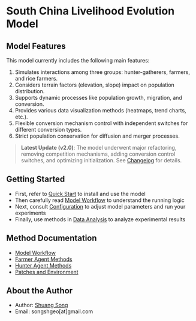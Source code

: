 # South China Livelihood Evolution Model

## Model Features

This model currently includes the following main features:

1. Simulates interactions among three groups: hunter-gatherers, farmers, and rice farmers.
2. Considers terrain factors (elevation, slope) impact on population distribution.
3. Supports dynamic processes like population growth, migration, and conversion.
4. Provides various data visualization methods (heatmaps, trend charts, etc.).
5. Flexible conversion mechanism control with independent switches for different conversion types.
6. Strict population conservation for diffusion and merger processes.

> **Latest Update (v2.0)**: The model underwent major refactoring, removing competition mechanisms, adding conversion control switches, and optimizing initialization. See [Changelog](tech/changelog_v2.en.md) for details.

## Getting Started

- First, refer to [Quick Start] to install and use the model
- Then carefully read [Model Workflow] to understand the running logic
- Next, consult [Configuration] to adjust model parameters and run your experiments
- Finally, use methods in [Data Analysis] to analyze experimental results

## Method Documentation

- [Model Workflow](api/model.md)
- [Farmer Agent Methods](api/farmer.md)
- [Hunter Agent Methods](api/hunter.md)
- [Patches and Environment](api/env.md)

## About the Author

- Author: [Shuang Song]
- Email: songshgeo[at]gmail.com

<!-- Links -->
[Quick Start]: usage/quick_start.md
[Model Workflow]: usage/workflow.en.md
[Configuration]: usage/config.en.md
[Data Analysis]: usage/plots.md
[Shuang Song]: https://cv.songshgeo.com/

